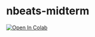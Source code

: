# nbeats-midterm


[![Open In Colab](https://colab.research.google.com/assets/colab-badge.svg)](https://colab.research.google.com/drive/12Xon4JvJltF1mv138I3UwlpC79sL-BLa)
